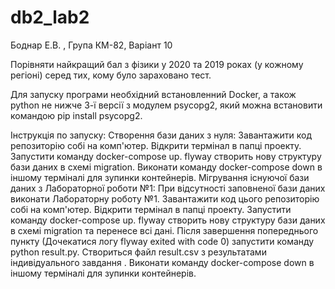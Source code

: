 # db2_lab2
Боднар Е.В. , Група КМ-82, Варіант 10

Порівняти найкращий бал з фізики у 2020 та 2019 роках (у кожному регіоні) серед тих, кому було зараховано тест.

Для запуску програми необхідний встановленний Docker, а також python не нижче 3-ї версії з модулем psycopg2, який можна встановити командою pip install psycopg2.

Інструкція по запуску:
Створення бази даних з нуля:
Завантажити код репозиторію собі на комп'ютер.
Відкрити термінал в папці проекту.
Запустити команду docker-compose up.
flyway створить нову структуру бази даних в схемі migration.
Виконати команду docker-compose down в іншому терміналі для зупинки контейнерів.
Мігрування існуючої бази даних з Лабораторної роботи №1:
При відсутності заповненої бази даних виконати Лабораторну роботу №1.
Завантажити код цього репозиторію собі на комп'ютер.
Відкрити термінал в папці проекту.
Запустити команду docker-compose up.
flyway створить нову структуру бази даних в схемі migration та перенесе всі дані.
Після завершення попереднього пункту (Дочекатися логу flyway exited with code 0) запустити команду python result.py.
Створиться файл result.csv з результатами індивідуального завдання .
Виконати команду docker-compose down в іншому терміналі для зупинки контейнерів.
